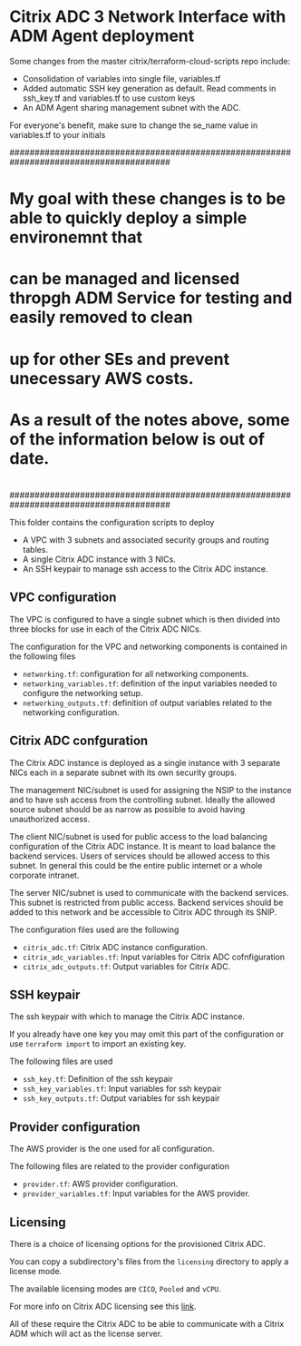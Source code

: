 # Citrix ADC 3 Network Interface with ADM Agent deployment

Some changes from the master citrix/terraform-cloud-scripts repo include:
+ Consolidation of variables into single file, variables.tf
+ Added automatic SSH key generation as default. Read comments in ssh_key.tf and variables.tf to use custom keys
+ An ADM Agent sharing management subnet with the ADC.

For everyone's benefit, make sure to change the se_name value in variables.tf to your initials

########################################################################################
#
# My goal with these changes is to be able to quickly deploy a simple environemnt that
# can be managed and licensed thropgh ADM Service for testing and easily removed to clean
# up for other SEs and prevent unecessary AWS costs.
#
# As a result of the notes above, some of the information below is out of date.
#
########################################################################################

This folder contains the configuration scripts to deploy
* A VPC with 3 subnets and associated security groups and routing tables.
* A single Citrix ADC instance with 3 NICs.
* An SSH keypair to manage ssh access to the Citrix ADC instance.

## VPC configuration

The VPC is configured to have a single subnet which is then
divided into three blocks for use in each of the Citrix ADC NICs.

The configuration for the VPC and networking components
is contained in the following files

* `networking.tf`: configuration for all networking components.
* `networking_variables.tf`: definition of the input variables needed to configure the networking setup.
* `networking_outputs.tf`: definition of output variables related to the networking configuration.


## Citrix ADC confguration

The Citrix ADC instance is deployed as a single instance with 3 separate
NICs each in a separate subnet with its own security groups.

The management NIC/subnet is used for assigning the NSIP to the instance and to
have ssh access from the controlling subnet. Ideally the allowed source subnet
should be as narrow as possible to avoid having unauthorized access.

The client NIC/subnet is used for public access to the load balancing configuration
of the Citrix ADC instance. It is meant to load balance the backend services.
Users of services should be allowed access to this subnet.
In general this could be the entire public internet or a whole corporate intranet.

The server NIC/subnet is used to communicate with the backend services.
This subnet is restricted from public access. Backend services should be added
to this network and be accessible to Citrix ADC through its SNIP.

The configuration files used are the following

* `citrix_adc.tf`: Citrix ADC instance configuration.
* `citrix_adc_variables.tf`: Input variables for Citrix ADC cofnfiguration
* `citrix_adc_outputs.tf`: Output variables for Citrix ADC.


## SSH keypair

The ssh keypair with which to manage the Citrix ADC instance.

If you already have one key you may omit this part of the configuration or
use `terraform import` to import an existing key.

The following files are used

* `ssh_key.tf`: Definition of the ssh keypair
* `ssh_key_variables.tf`: Input variables for ssh keypair
* `ssh_key_outputs.tf`: Output variables for ssh keypair

## Provider configuration

The AWS provider is the one used for all configuration.

The following files are related to the provider configuration

* `provider.tf`: AWS provider configuration.
* `provider_variables.tf`: Input variables for the AWS provider.

## Licensing

There is a choice of licensing options for the provisioned Citrix ADC.

You can copy a subdirectory's files from the `licensing` directory to
apply a license mode.

The available licensing modes are `CICO`, `Pooled` and `vCPU`.

For more info on Citrix ADC licensing see this [link](https://docs.citrix.com/en-us/citrix-adc/13/licensing.html).

All of these require the Citrix ADC to be able to communicate with a Citrix ADM
which will act as the license server.
